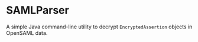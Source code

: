 SAMLParser
==========

A simple Java command-line utility to decrypt `EncryptedAssertion` objects in OpenSAML data.